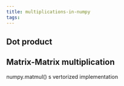 ```yaml
---
title: multiplications-in-numpy
tags:
---
```

## Dot product
## Matrix-Matrix multiplication
numpy.matmul()
s
vertorized implementation